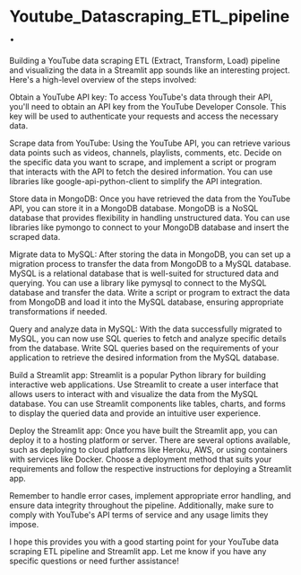 # Youtube_Datascraping_ETL_pipeline.

Building a YouTube data scraping ETL (Extract, Transform, Load) pipeline and visualizing the data in a Streamlit app sounds like an interesting project. Here's a high-level overview of the steps involved:

Obtain a YouTube API key: To access YouTube's data through their API, you'll need to obtain an API key from the YouTube Developer Console. This key will be used to authenticate your requests and access the necessary data.

Scrape data from YouTube: Using the YouTube API, you can retrieve various data points such as videos, channels, playlists, comments, etc. Decide on the specific data you want to scrape, and implement a script or program that interacts with the API to fetch the desired information. You can use libraries like google-api-python-client to simplify the API integration.

Store data in MongoDB: Once you have retrieved the data from the YouTube API, you can store it in a MongoDB database. MongoDB is a NoSQL database that provides flexibility in handling unstructured data. You can use libraries like pymongo to connect to your MongoDB database and insert the scraped data.

Migrate data to MySQL: After storing the data in MongoDB, you can set up a migration process to transfer the data from MongoDB to a MySQL database. MySQL is a relational database that is well-suited for structured data and querying. You can use a library like pymysql to connect to the MySQL database and transfer the data. Write a script or program to extract the data from MongoDB and load it into the MySQL database, ensuring appropriate transformations if needed.

Query and analyze data in MySQL: With the data successfully migrated to MySQL, you can now use SQL queries to fetch and analyze specific details from the database. Write SQL queries based on the requirements of your application to retrieve the desired information from the MySQL database.

Build a Streamlit app: Streamlit is a popular Python library for building interactive web applications. Use Streamlit to create a user interface that allows users to interact with and visualize the data from the MySQL database. You can use Streamlit components like tables, charts, and forms to display the queried data and provide an intuitive user experience.

Deploy the Streamlit app: Once you have built the Streamlit app, you can deploy it to a hosting platform or server. There are several options available, such as deploying to cloud platforms like Heroku, AWS, or using containers with services like Docker. Choose a deployment method that suits your requirements and follow the respective instructions for deploying a Streamlit app.

Remember to handle error cases, implement appropriate error handling, and ensure data integrity throughout the pipeline. Additionally, make sure to comply with YouTube's API terms of service and any usage limits they impose.

I hope this provides you with a good starting point for your YouTube data scraping ETL pipeline and Streamlit app. Let me know if you have any specific questions or need further assistance!
